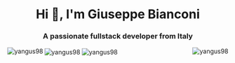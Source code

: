 <h1 align="center">Hi 👋, I'm Giuseppe Bianconi</h1>
<h3 align="center">A passionate fullstack developer from Italy</h3>

<span><img align="left" src="https://github-readme-stats.vercel.app/api?username=yangus98&show_icons=true&locale=en" alt="yangus98" /></span>
<span><img align="right" src="https://github-readme-streak-stats.herokuapp.com/?user=yangus98&" alt="yangus98" /></span>
<img align="center" src="https://github-readme-stats.vercel.app/api/top-langs?username=yangus98&show_icons=true&locale=en&layout=compact" alt="yangus98" />
<img align="center" src="https://komarev.com/ghpvc/?username=yangus98&label=Profile%20views&color=0e75b6&style=flat" alt="yangus98" />
